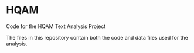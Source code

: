 # HQAM
Code for the HQAM Text Analysis Project

The files in this repository contain both the code and data files used for the analysis.     

